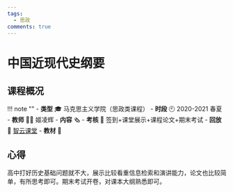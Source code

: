 ```yaml
---
tags:
  - 思政
comments: true
---
```


# 中国近现代史纲要

## 课程概况
!!! note ""
    - **类型** 🎓 马克思主义学院（思政类课程）
    - **时段** 🕙 2020-2021 春夏
    - **教师** 🧑‍🏫 姬凌辉
    - **内容** 🗞️ 
    - **考核** 📝 签到+课堂展示+课程论文+期末考试
    - **回放** 🔗 [智云课堂]()
    - **教材** 📙 

## 心得

高中打好历史基础问题就不大，展示比较看重信息检索和演讲能力，论文也比较简单，有所思考即可。期末考试开卷，对课本大纲熟悉即可。

